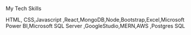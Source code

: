 My Tech Skills

HTML, CSS,Javascript ,React,MongoDB,Node,Bootstrap,Excel,Microsoft Power BI,Microsoft SQL Server ,GoogleStudio,MERN,AWS ,Postgres SQL
